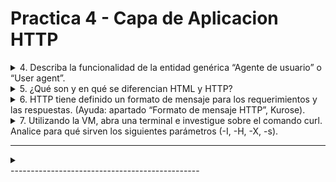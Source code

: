 # Practica 4 - Capa de Aplicacion HTTP
<details>
    <summary> 4. Describa la funcionalidad de la entidad genérica “Agente de usuario” o “User agent”.</summary>
    El User Agent es un intermediario clave en la interacción del usuario con la red, facilitando la solicitud y recepción de datos de servidores, interpretando esos datos y presentándolos al usuario de una manera utilizable, a la vez que maneja aspectos de seguridad, compatibilidad y almacenamiento.
</details>

<details>
    <summary>5. ¿Qué son y en qué se diferencian HTML y HTTP?
</summary>

- HTML es un lenguaje de marcado que estructura y define el contenido de una página web.
- HTTP es un protocolo que permite la comunicación entre clientes y servidores para transmitir esos archivos HTML, así como otros recursos como imágenes o scripts.
- Mientras HTML define qué se muestra, HTTP define cómo esos datos se envían y reciben.
</details>
<details>
    <summary>6. HTTP tiene definido un formato de mensaje para los requerimientos y las respuestas.
(Ayuda: apartado “Formato de mensaje HTTP”, Kurose).</summary>
    <details>
        <summary>a. ¿Qué información de la capa de aplicación nos indica si un mensaje es de requerimiento o de respuesta para HTTP? ¿Cómo está compuesta dicha información?¿Para qué sirven las cabeceras?</summary>
    </details>

</details>

<details>
    <summary>7. Utilizando la VM, abra una terminal e investigue sobre el comando curl. Analice para qué sirven los siguientes parámetros (-I, -H, -X, -s).</summary>

- -I 

``` bash
redes@debian:~$ curl -I www.redes.unlp.edu.ar
HTTP/1.1 200 OK
Date: Mon, 30 Sep 2024 19:07:22 GMT
Server: Apache/2.4.56 (Unix)
Last-Modified: Sun, 19 Mar 2023 19:04:46 GMT
ETag: "1322-5f7457bd64f80"
Accept-Ranges: bytes
Content-Length: 4898
Content-Type: text/html

```
- -H


``` bash
    echo""
```
- -X


``` bash
    echo""
```
- -s


``` bash
    echo""
```


</details>

-----------------------------------------------
<details>
    <summary>
    </summary>
</details>
-----------------------------------------------